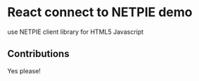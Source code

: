 # React connect to NETPIE demo

use NETPIE client library for HTML5 Javascript

## Contributions

Yes please!